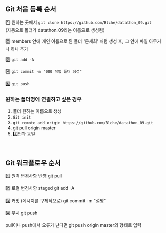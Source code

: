 ## Git 처음 등록 순서
1️⃣ 원하는 곳에서 `git clone https://github.com/Blche/datathon_09.git`
<br>(자동으로 폴더가 datathon_09라는 이름으로 생성됨)

2️⃣ members 안에 개인 이름으로 된 폴더 '문세희' 처럼 생성 후, 그 안에 파일 아무거나 하나 추가

3️⃣ `git add -A`

4️⃣ `git commit -m "000 작업 폴더 생성"`

5️⃣ `git push`

### 원하는 폴더명에 연결하고 싶은 경우
1. 폴더 원하는 이름으로 생성
2. `Git init`
3. `git remote add origin https://github.com/Blche/datathon_09.git`
4. git pull origin master
5. 2️⃣번과 동일

<br>

## Git 워크플로우 순서
1️⃣ 원격 변경사항 반영
git pull


2️⃣ 로컬 변경사항 staged
git add -A


3️⃣ 커밋 (메시지를 구체적으로)
git commit -m "설명"


4️⃣ 푸시
git push

pull이나 push에서 오류가 난다면 git push origin master의 형태로 입력
